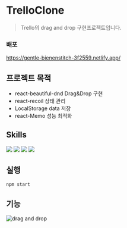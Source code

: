 # TrelloClone

> Trello의 drag and drop 구현프로젝트입니다.

### 배포

https://gentle-bienenstitch-3f2559.netlify.app/

## 프로젝트 목적

- react-beautiful-dnd Drag&Drop 구현
- react-recoil 상태 관리
- LocalStorage data 저장
- react-Memo 성능 최적화

## Skills
<img src="https://img.shields.io/badge/React-1D253A?style=flat&logo=React&logoColor=61DAFB"/> <img src="https://img.shields.io/badge/typescript-blue?style=flat&logo=typescript&logoColor=white"/> <img src="https://img.shields.io/badge/styled components-CC6699?style=flat&logo=styled-components&logoColor=black"/> <img src="https://img.shields.io/badge/recoil-blue?style=flat&logo=React-recoil&logoColor=000020"/>

## 실행

```
npm start
```

## 기능
![drag and drop](https://user-images.githubusercontent.com/99850326/230858582-2a0872b5-d5f7-453e-b3ee-93fd1c57e71f.gif)
